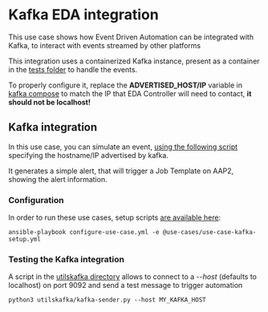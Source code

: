 # Kafka EDA integration

This use case shows how Event Driven Automation can be integrated with Kafka, to interact with events streamed by other platforms

This integration uses a containerized Kafka instance, present as a container in the [tests folder](../../utils) to handle the events.

To properly configure it, replace the **ADVERTISED_HOST/IP** variable in [kafka compose](../../utils/podman-compose.yml) to match the IP that EDA Controller will need to contact, **it should not be localhost!**

## Kafka integration

In this use case, you can simulate an event, [using the following script](../../utils/kafka/kafka-sender.py) specifying the hostname/IP advertised by kafka.

It generates a simple alert, that will trigger a Job Template on AAP2, showing the alert information.

### Configuration

In order to run these use cases, setup scripts [are available here](../../eda-demo-setup/):

    ansible-playbook configure-use-case.yml -e @use-cases/use-case-kafka-setup.yml

### Testing the Kafka integration

A script in the [utilskafka directory](./utils/kafka/) allows to connect to a _--host_ (defaults to localhost) on port 9092 and send a test message to trigger automation

    python3 utilskafka/kafka-sender.py --host MY_KAFKA_HOST
